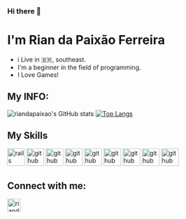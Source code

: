 ### Hi there 👋
# I'm Rian da Paixão Ferreira
 - i Live in :brazil:, southeast.
 - I'm a beginner in the field of programming.
 - I Love Games!

## My INFO:
![riandapaixao's GitHub stats](https://github-readme-stats.vercel.app/api?username=riandapaixao&show_icons=true&theme=radical)
[![Top Langs](https://github-readme-stats.vercel.app/api/top-langs/?username=riandapaixao&layout=compact)](https://github.com/riandapaixao/github-readme-stats)

## My Skills
<img src="https://cdn.jsdelivr.net/gh/devicons/devicon/icons/c/c-original.svg" alt="rails" width="40" height="40" style="max-width:100%;"></img>
<img src="https://cdn.jsdelivr.net/gh/devicons/devicon/icons/cplusplus/cplusplus-original.svg" alt="github" width="40" height="40" style="max-width:100%;"></img>
<img src="https://cdn.jsdelivr.net/gh/devicons/devicon/icons/css3/css3-original.svg" alt="github" width="40" height="40" style="max-width:100%;"></img>
<img src="https://cdn.jsdelivr.net/gh/devicons/devicon/icons/html5/html5-original.svg" alt="github" width="40" height="40" style="max-width:100%;"></img>
<img src ="https://cdn.jsdelivr.net/gh/devicons/devicon/icons/javascript/javascript-original.svg" alt="github" width="40" height="40" style="max-width:100%;"></img>
<img src="https://cdn.jsdelivr.net/gh/devicons/devicon/icons/python/python-original-wordmark.svg" alt="github" width="40" height="40" style="max-width:100%;"></img>
<img src="https://cdn.jsdelivr.net/gh/devicons/devicon/icons/java/java-original-wordmark.svg" alt="github" width="40" height="40" style="max-width:100%;"></img>
<img src="https://cdn.jsdelivr.net/gh/devicons/devicon/icons/csharp/csharp-original.svg" alt="github" width="40" height="40" style="max-width:100%;"></img>
<img src="https://cdn.jsdelivr.net/gh/devicons/devicon/icons/php/php-original.svg" alt="github" width="40" height="40" style="max-width:100%;"></img>

## Connect with me:
<a href="https://www.linkedin.com/in/rian-da-paix%C3%A3o-ferreira-101132199/" target="_blank">
<img align="center" alt="riandapaixao-linkedin" height="30' width="40" src="https://cdn.jsdelivr.net/gh/devicons/devicon/icons/linkedin/linkedin-original.svg"style="max-width:100%;">
</a>

<!--
<a href="https://www.linkedin.com/in/rian-da-paix%C3%A3o-ferreira-101132199/" target="_blank">
<img align="center" alt="riandapaixao-linkedin" height="30' width="40" src="https://img.shields.io/badge/LinkedIn-0077B5?style=for-the-badge&logo=linkedin&logoColor=white"style="max-width:100%;">
</a>
-->



                  

                    

<!--**riandapaixao/riandapaixao** is a ✨ _special_ ✨ repository because its `README.md` (this file) appears on your GitHub profile.

Here are some ideas to get you started:

- 🔭 I’m currently working on ...
- 🌱 I’m currently learning ...
- 👯 I’m looking to collaborate on ...
- 🤔 I’m looking for help with ...
- 💬 Ask me about ...
- 📫 How to reach me: ...
- 😄 Pronouns: ...
- ⚡ Fun fact: ...
-->
